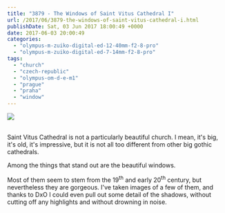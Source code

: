 ```yaml
---
title: "3879 - The Windows of Saint Vitus Cathedral I"
url: /2017/06/3879-the-windows-of-saint-vitus-cathedral-i.html
publishDate: Sat, 03 Jun 2017 18:00:49 +0000
date: 2017-06-03 20:00:49
categories: 
  - "olympus-m-zuiko-digital-ed-12-40mm-f2-8-pro"
  - "olympus-m-zuiko-digital-ed-7-14mm-f2-8-pro"
tags: 
  - "church"
  - "czech-republic"
  - "olympus-om-d-e-m1"
  - "prague"
  - "praha"
  - "window"
---
```

<div class="container">
<div class="center"><a target="_blank" href="https://d25zfm9zpd7gm5.cloudfront.net/1200x1200/2016/20161025_094901_DxO_lr.jpg"><img class="webfeedsFeaturedVisual" src="https://d25zfm9zpd7gm5.cloudfront.net/0600x0600/2016/20161025_094901_DxO_lr.jpg" /></a></div>
</div>
<br />

Saint Vitus Cathedral is not a particularly beautiful church. I mean, it's big, it's old, it's impressive, but it is not all too different from other big gothic cathedrals. 

<a target="_blank" href="https://d25zfm9zpd7gm5.cloudfront.net/1200x1200/2016/20161025_095702_lr.jpg"><img style="margin: 0pt 0px 0pt 10px; float: right;" src="https://d25zfm9zpd7gm5.cloudfront.net/0150x0150/2016/20161025_095702_lr.jpg" alt="" border="0" /></a> Among the things that stand out are the beautiful windows. 

<a target="_blank" href="https://d25zfm9zpd7gm5.cloudfront.net/1200x1200/2016/20161025_100025_lr.jpg"><img style="margin: 0pt 10px 0pt 0px; float: left;" src="https://d25zfm9zpd7gm5.cloudfront.net/0150x0150/2016/20161025_100025_lr.jpg" alt="" border="0" /></a> Most of them seem to stem from the 19<sup>th</sup> and early 20<sup>th</sup> century, but nevertheless they are gorgeous. I've taken images of a few of them, and thanks to DxO I could even pull out some detail of the shadows, without cutting off any highlights and without drowning in noise.
